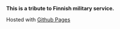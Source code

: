 
**This is a tribute to Finnish military service.**

Hosted with [Github Pages](https://nipatsku.github.io/tamouya-gouli/)
